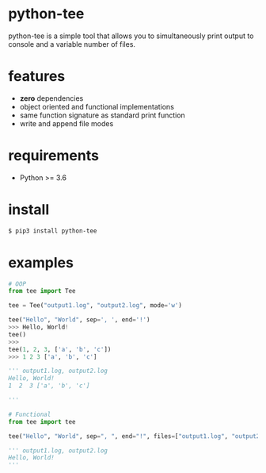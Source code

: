 # python-tee

python-tee is a simple tool that allows you to simultaneously print output to console and a variable number of files.

# features
- **zero** dependencies
- object oriented and functional implementations
- same function signature as standard print function 
- write and append file modes

# requirements

- Python >= 3.6

# install

```bash
$ pip3 install python-tee
```

# examples


```python
# OOP
from tee import Tee

tee = Tee("output1.log", "output2.log", mode='w')

tee("Hello", "World", sep=', ', end='!')
>>> Hello, World!
tee()
>>>
tee(1, 2, 3, ['a', 'b', 'c'])
>>> 1 2 3 ['a', 'b', 'c']

''' output1.log, output2.log
Hello, World!
1  2  3 ['a', 'b', 'c']

'''

```

```python
# Functional
from tee import tee

tee("Hello", "World", sep=", ", end="!", files=["output1.log", "output2.log"], mode='w')

''' output1.log, output2.log
Hello, World!
'''
```
